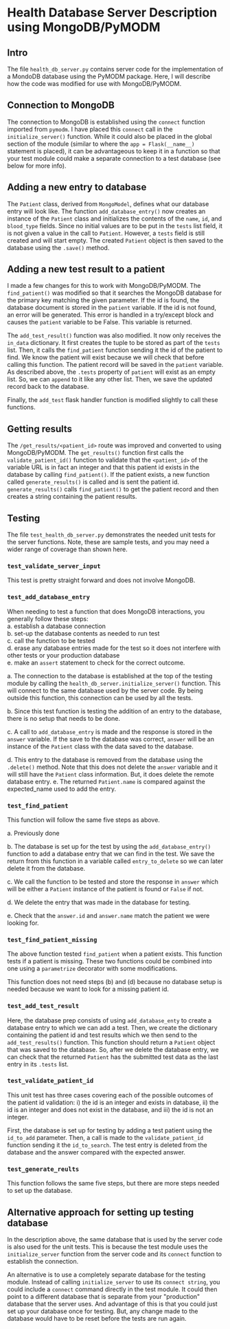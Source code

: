 # Health Database Server Description using MongoDB/PyMODM

## Intro
The file `health_db_server.py` contains server code for the implementation
of a MondoDB database using the PyMODM package.  Here, I will describe how the
code was modified for use with MongoDB/PyMODM.

## Connection to MongoDB
The connection to MongoDB is established using the `connect` function imported
from `pymodm`.  I have placed this `connect` call in the `initialize_server()`
function.  While it could also be placed in the global section of the module
(similar to where the `app = Flask(__name__)` statement is placed), it can
be advantageous to keep it in a function so that your test module could 
make a separate connection to a test database (see below for more info).

## Adding a new entry to database
The `Patient` class, derived from `MongoModel`, defines what our database
entry will look like.  The function `add_database_entry()` now creates an 
instance of the `Patient` class and initializes the contents of the `name`,
`id`, and `blood_type` fields.  Since no initial values are to be put in the
`tests` list field, it is not given a value in the call to `Patient`.  However,
a `tests` field is still created and will start empty.  The created `Patient`
object is then saved to the database using the `.save()` method.

## Adding a new test result to a patient
I made a few changes for this to work with MongoDB/PyMODM.  The 
`find_patient()` was modified so that it searches the MongoDB database for
the primary key matching the given parameter.  If the id is found, the
database document is stored in the `patient` variable.  If the id is not
found, an error will be generated.  This error is handled in a try/except
block and causes the `patient` variable to be False.  This variable is 
returned.

The `add_test_result()` function was also modified.  It now only receives
the `in_data` dictionary.  It first creates the tuple to be stored as part
of the `tests` list.  Then, it calls the `find_patient` function sending it the
id of the patient to find.  We know the patient will exist because we will
check that before calling this function.  The patient record will be saved in
the `patient` variable.  As described above, the `.tests` property of
`patient` will exist as an empty list.  So, we can `append` to it like any
other list.  Then, we save the updated record back to the database.

Finally, the `add_test` flask handler function is modified slightly to call
these functions.

## Getting results
The `/get_results/<patient_id>` route was improved and converted to using
MongoDB/PyMODM.  The `get_results()` function first calls the 
`validate_patient_id()` function to validate that the `<patient_id>` of the 
variable URL is in fact an integer and that this patient id exists in the
database by calling `find_patient()`.  If the patient exists, a new function
called `generate_results()` is called and is sent the patient id.  
`generate_results()` calls `find_patient()` to get the patient record and then
creates a string containing the patient results.

## Testing
The file `test_health_db_server.py` demonstrates the needed unit tests for
the server functions.  Note, these are sample tests, and you may need a wider
range of coverage than shown here.

### `test_validate_server_input`
This test is pretty straight forward and does not involve MongoDB.

### `test_add_database_entry`
When needing to test a function that does MongoDB interactions, you generally
follow these steps:<br>
a. establish a database connection<br>
b. set-up the database contents as needed to run test<br>
c. call the function to be tested<br>
d. erase any database entries made for the test so it does not interfere with
  other tests or your production database<br>
e. make an `assert` statement to check for the correct outcome.<br>

a. The connection to the database is established at the top of the testing module
by calling the `health_db_server.initialize_server()` function.  This will
connect to the same database used by the server code.  By being outside this
function, this connection can be used by all the tests.

b. Since this test function is testing the addition of an entry to the 
database, there is no setup that needs to be done.

c. A call to `add_database_entry` is made and the response is stored in the 
`answer` variable.  If the save to the database was correct, `answer` will be
an instance of the `Patient` class with the data saved to the database.

d. This entry to the database is removed from the database using the 
`.delete()` method.  Note that this does not delete the `answer` variable and
it will still have the `Patient` class information.  But, it does delete the
remote database entry.
e. The returned `Patient.name` is compared against the expected_name used to
add the entry.

### `test_find_patient`
This function will follow the same five steps as above.

a. Previously done

b. The database is set up for the test by using the `add_database_entry()` 
function to add a database entry that we can find in the test.  We save the
return from this function in a variable called `entry_to_delete` so we can
later delete it from the database.

c. We call the function to be tested and store the response in `answer` which
will be either a `Patient` instance of the patient is found or `False` if not.

d. We delete the entry that was made in the database for testing.

e. Check that the `answer.id` and `answer.name` match the patient we were
looking for.

### `test_find_patient_missing`
The above function tested `find_patient` when a patient exists.  This function
tests if a patient is missing.  These two functions could be combined into
one using a `parametrize` decorator with some modifications.

This function does not need steps (b) and (d) because no database setup is
needed because we want to look for a missing patient id.

### `test_add_test_result`
Here, the database prep consists of using `add_database_enty` to create a 
database entry to which we can add a test.  Then, we create the dictionary
containing the patient id and test results which we then send to the
`add_test_results()` function.  This function should return a `Patient` 
object that was saved to the database.  So, after we delete the database
entry, we can check that the returned `Patient` has the submitted test data
as the last entry in its `.tests` list.

### `test_validate_patient_id`
This unit test has three cases covering each of the possible outcomes of the
patient id validation:  i) the id is an integer and exists in database,
ii) the id is an integer and does not exist in the database, and iii) the id
is not an integer.

First, the database is set up for testing by adding a test patient using the
`id_to_add` parameter.  Then, a call is made to the `validate_patient_id`
function sending it the `id_to_search`.  The test entry is deleted from the
database and the answer compared with the expected answer.

### `test_generate_reults`
This function follows the same five steps, but there are more steps needed to
set up the database.

## Alternative approach for setting up testing database
In the description above, the same database that is used by the server code
is also used for the unit tests.  This is because the test module uses the
`initialize_server` function from the server code and its `connect` function
to establish the connection.  

An alternative is to use a completely separate database for the testing module.
Instead of calling `initialize_server` to use its `connect string`, you could
include a `connect` command directly in the test module.  It could then point
to a different database that is separate from your "production" database that
the server uses.  And advantage of this is that you could just set up your
database once for testing.  But, any change made to the database would have to
be reset before the tests are run again.